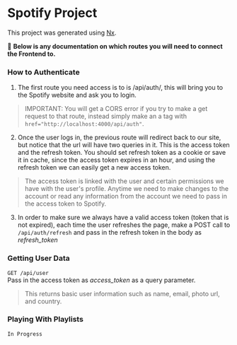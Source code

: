 # Spotify Project

This project was generated using [Nx](https://nx.dev).

🔎 **Below is any documentation on which routes you will need to connect the Frontend to.**

### How to Authenticate

1. The first route you need access is to is /api/auth/, this will bring you to the Spotify website and ask you to login.

> IMPORTANT: You will get a CORS error if you try to make a get request to that route, instead simply make an a tag with `href="http://localhost:4000/api/auth"`.

2. Once the user logs in, the previous route will redirect back to our site, but notice that the url will have two queries in it. This is the access token and the refresh token. You should set refresh token as a cookie or save it in cache, since the access token expires in an hour, and using the refresh token we can easily get a new access token.

> The access token is linked with the user and certain permissions we have with the user's profile. Anytime we need to make changes to the account or read any information from the account we need to pass in the access token to Spotify.

3. In order to make sure we always have a valid access token (token that is not expired), each time the user refreshes the page, make a POST call to `/api/auth/refresh` and pass in the refresh token in the body as _refresh_token_

### Getting User Data

`GET /api/user` <br>
Pass in the access token as _access_token_ as a query parameter.

> This returns basic user information such as name, email, photo url, and country.

### Playing With Playlists

`In Progress`
